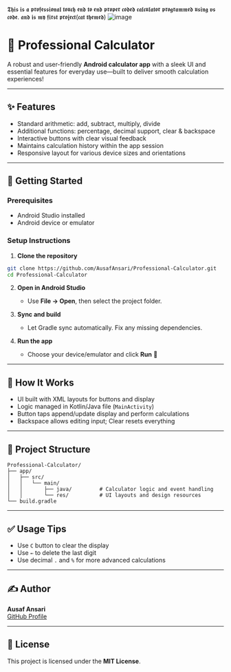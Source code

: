 𝕿𝖍𝖎𝖘 𝖎𝖘 𝖆 𝖕𝖗𝖔𝖋𝖊𝖘𝖘𝖎𝖔𝖓𝖆𝖑 𝖙𝖔𝖚𝖈𝖍 𝖊𝖓𝖉 𝖙𝖔 𝖊𝖓𝖉 𝖕𝖗𝖔𝖕𝖊𝖗 𝖈𝖔𝖉𝖊𝖉 𝖈𝖆𝖑𝖈𝖚𝖑𝖆𝖙𝖔𝖗 𝖕𝖗𝖔𝖌𝖗𝖆𝖒𝖒𝖊𝖉 𝖚𝖘𝖎𝖓𝖌 𝖛𝖘 𝖈𝖔𝖉𝖊. 𝖆𝖓𝖉 𝖎𝖘 𝖒𝖞 𝖋𝖎𝖗𝖘𝖙 𝖕𝖗𝖔𝖏𝖊𝖈𝖙(𝖈𝖆𝖙 𝖙𝖍𝖊𝖒𝖊𝖉)
![image](https://github.com/user-attachments/assets/56a97184-5d72-4132-95f6-0222eecf7e93)


# 🧮 Professional Calculator

A robust and user-friendly **Android calculator app** with a sleek UI and essential features for everyday use—built to deliver smooth calculation experiences!

---

## ✨ Features

- Standard arithmetic: add, subtract, multiply, divide  
- Additional functions: percentage, decimal support, clear & backspace  
- Interactive buttons with clear visual feedback  
- Maintains calculation history within the app session  
- Responsive layout for various device sizes and orientations  

---

## 🚀 Getting Started

### Prerequisites

- Android Studio installed  
- Android device or emulator  

### Setup Instructions

1. **Clone the repository**

```bash
git clone https://github.com/AusafAnsari/Professional-Calculator.git
cd Professional-Calculator
```

2. **Open in Android Studio**  
   - Use **File → Open**, then select the project folder.

3. **Sync and build**  
   - Let Gradle sync automatically. Fix any missing dependencies.

4. **Run the app**  
   - Choose your device/emulator and click **Run** 🚀

---

## 🧠 How It Works

- UI built with XML layouts for buttons and display  
- Logic managed in Kotlin/Java file (`MainActivity`)
- Button taps append/update display and perform calculations  
- Backspace allows editing input; Clear resets everything

---

## 📁 Project Structure

```
Professional-Calculator/
├── app/
│   ├── src/
│   │   └── main/
│   │       ├── java/         # Calculator logic and event handling
│   │       └── res/          # UI layouts and design resources
└── build.gradle
```

---

## ✅ Usage Tips

- Use `C` button to clear the display  
- Use `←` to delete the last digit  
- Use decimal `.` and `%` for more advanced calculations  

---

## ✍️ Author

**Ausaf Ansari**  
[GitHub Profile](https://github.com/AusafAnsari)

---

## 📝 License

This project is licensed under the **MIT License**.

